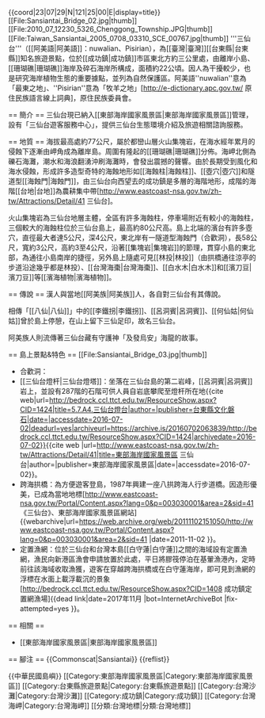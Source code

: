 {{coord|23|07|29|N|121|25|00|E|display=title}}
[[File:Sansiantai_Bridge_02.jpg|thumb]]
[[File:2010_07_12230_5326_Chenggong_Township.JPG|thumb]]
[[File:Taiwan_Sansiantai_2005_0708_03310_SCE_00767.jpg|thumb]]
'''三仙台'''（[[阿美語|阿美語]]：nuwalian、Pisirian），為[[臺灣|臺灣]][[台東縣|台東縣]]知名旅遊景點，位於[[成功鎮|成功鎮]]市區東北方約三公里處，由離岸小島、[[珊瑚礁|珊瑚礁]]海岸及碎石海岸所構成，面積約22公頃。因人為干擾較少，也是研究海岸植物生態的重要據點，並列為自然保護區。阿美語''nuwalian''意為「最東之地」、''Pisirian''意為「牧羊之地」<ref>[http://e-dictionary.apc.gov.tw/ 原住民族語言線上詞典]，原住民族委員會</ref>。

== 簡介 ==
三仙台現已納入[[東部海岸國家風景區|東部海岸國家風景區]]管理，設有「三仙台遊客服務中心」，提供三仙台生態環境介紹及旅遊相關諮詢服務。

== 地質 ==
海拔最高處約77公尺，屬於都巒山層火山集塊岩，在海水經年累月的侵蝕下逐漸由岬角成為離岸島。周圍有隆起的[[珊瑚礁|珊瑚礁]]分佈。海岬北側為礫石海灘，潮水和海浪翻湧沖刷海灘時，會發出震撼的聲響。由於長期受到風化和海水侵蝕，形成許多造型奇特的海蝕地形如[[海蝕柱|海蝕柱]]、[[壺穴|壺穴]]和隧道型[[海蝕門|海蝕門]]，由三仙台向西望去的成功鎮是多層的海階地形，成階的海階[[台地|台地]]為農耕集中帶<ref>[http://www.eastcoast-nsa.gov.tw/zh-tw/Attractions/Detail/41 三仙台]</ref>。

火山集塊岩為三仙台地層主體，全區有許多海蝕柱，停車場附近有較小的海蝕柱，三個較大的海蝕柱位於三仙台島上，最高約80公尺高。島上北端的濱台有許多壺穴，直徑最大者達5公尺，深4公尺，東北岸有一隧道型海蝕門（合歡洞），長58公尺，寬約3公尺，高約3至4公尺，沿著[[集塊岩|集塊岩]]的節理，貫穿小島的東北部，為通往小島南岸的捷徑，另外島上隨處可見[[林投|林投]]（由拱橋通往涼亭的步道沿途幾乎都是林投）、[[台灣海棗|台灣海棗]]、[[白水木|白水木]]和[[濱刀豆|濱刀豆]]等[[濱海植物|濱海植物]]。

== 傳說 ==
漢人與當地[[阿美族|阿美族]]人，各自對三仙台有其傳說。

相傳「[[八仙|八仙]]」中的[[李鐵拐|李鐵拐]]、[[呂洞賓|呂洞賓]]、[[何仙姑|何仙姑]]曾於島上停憩，在山上留下三仙足印，故名三仙台。

阿美族人則流傳著三仙台藏有守護神「及發烏安」海龍的故事。

== 島上景點&特色 ==
[[File:Sansiantai_Bridge_03.jpg|thumb]]
* 合歡洞：
* [[三仙台燈杆|三仙台燈塔]]：坐落在三仙台島的第二岩峰，[[呂洞賓|呂洞賓]]岩上，並設有287階的石階可供人員自岩底攀爬至燈杆所在地<ref name="台東縣文化磐石2">{{cite web|url=http://bedrock.ccl.ttct.edu.tw/ResourceShow.aspx?CID=1424|title=5.7.A4.三仙台燈台|author=|publisher=台東縣文化磐石|date=|accessdate=2016-07-02|deadurl=yes|archiveurl=https://archive.is/20160702063839/http://bedrock.ccl.ttct.edu.tw/ResourceShow.aspx?CID=1424|archivedate=2016-07-02}}</ref><ref name="東管處">{{cite web |url=http://www.eastcoast-nsa.gov.tw/zh-tw/Attractions/Detail/41|title=東部海岸國家風景區 三仙台|author=|publisher=東部海岸國家風景區|date=|accessdate=2016-07-02}}</ref>。
* 跨海拱橋：為方便遊客登島，1987年興建一座八拱跨海人行步道橋。因造形優美，已成為當地地標<ref>[http://www.eastcoast-nsa.gov.tw/Portal/Content.aspx?lang=0&p=003030001&area=2&sid=41 《三仙台》、東部海岸國家風景區網站] {{webarchive|url=https://web.archive.org/web/20111102151050/http://www.eastcoast-nsa.gov.tw/Portal/Content.aspx?lang=0&p=003030001&area=2&sid=41 |date=2011-11-02 }}</ref>。
* 定置漁網：位於三仙台和台灣本島[[白守蓮|白守蓮]]之間的海域設有定置漁網，漁民向新港區漁會申請放置於此處，平日將膠筏停泊在基翬漁港內，定時前往該海域收取漁獲，遊客在穿越跨海拱橋或在白守蓮海岸，即可見到漁網的浮標在水面上載浮載沉的景象<ref>[http://bedrock.ccl.ttct.edu.tw/ResourceShow.aspx?CID=1408 成功鎮定置網漁場]{{dead link|date=2017年11月 |bot=InternetArchiveBot |fix-attempted=yes }}</ref>。

== 相關 ==
* [[東部海岸國家風景區|東部海岸國家風景區]]

== 腳注 ==
{{Commonscat|Sansiantai}}
{{reflist}}

{{中華民國島嶼}}
[[Category:東部海岸國家風景區|Category:東部海岸國家風景區]]
[[Category:台東縣旅遊景點|Category:台東縣旅遊景點]]
[[Category:台灣沙灘|Category:台灣沙灘]]
[[Category:成功鎮|Category:成功鎮]]
[[Category:台灣海岬|Category:台灣海岬]]
[[分類:台灣地標|分類:台灣地標]]